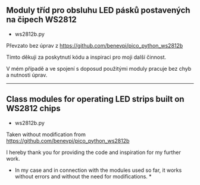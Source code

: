 ## Moduly tříd pro obsluhu LED pásků postavených na čipech WS2812

+ ws2812b.py

Převzato bez úprav z https://github.com/benevpi/pico_python_ws2812b

Tímto děkuji za poskytnutí kódu a inspiraci pro moji další činnost.

V mém případě a ve spojení s doposud použitými moduly pracuje bez chyb a nutnosti úprav.

---

## Class modules for operating LED strips built on WS2812 chips

+ ws2812b.py

Taken without modification from https://github.com/benevpi/pico_python_ws2812b

I hereby thank you for providing the code and inspiration for my further work.

* In my case and in connection with the modules used so far, it works without errors and without the need for modifications. *
